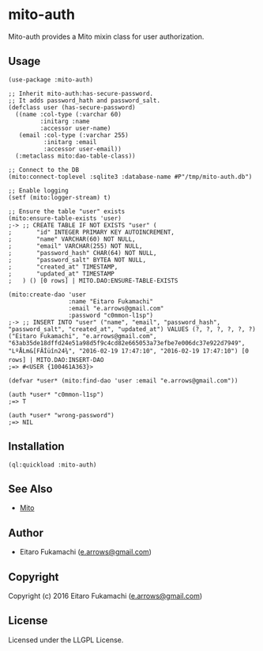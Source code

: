 # mito-auth

Mito-auth provides a Mito mixin class for user authorization.

## Usage

```common-lisp
(use-package :mito-auth)

;; Inherit mito-auth:has-secure-password.
;; It adds password_hath and password_salt.
(defclass user (has-secure-password)
  ((name :col-type (:varchar 60)
         :initarg :name
         :accessor user-name)
   (email :col-type (:varchar 255)
          :initarg :email
          :accessor user-email))
  (:metaclass mito:dao-table-class))

;; Connect to the DB
(mito:connect-toplevel :sqlite3 :database-name #P"/tmp/mito-auth.db")

;; Enable logging
(setf (mito:logger-stream) t)

;; Ensure the table "user" exists
(mito:ensure-table-exists 'user)
;-> ;; CREATE TABLE IF NOT EXISTS "user" (
;       "id" INTEGER PRIMARY KEY AUTOINCREMENT,
;       "name" VARCHAR(60) NOT NULL,
;       "email" VARCHAR(255) NOT NULL,
;       "password_hash" CHAR(64) NOT NULL,
;       "password_salt" BYTEA NOT NULL,
;       "created_at" TIMESTAMP,
;       "updated_at" TIMESTAMP
;   ) () [0 rows] | MITO.DAO:ENSURE-TABLE-EXISTS

(mito:create-dao 'user
                 :name "Eitaro Fukamachi"
                 :email "e.arrows@gmail.com"
                 :password "c0mmon-l1sp")
;-> ;; INSERT INTO "user" ("name", "email", "password_hash", "password_salt", "created_at", "updated_at") VALUES (?, ?, ?, ?, ?, ?) ("Eitaro Fukamachi", "e.arrows@gmail.com", "63ab35de18dffd24e51a98d5f9c4cd82e665053a73efbe7e006dc37e922d7949", "LºÅLm&[FÂÍüîn24¾", "2016-02-19 17:47:10", "2016-02-19 17:47:10") [0 rows] | MITO.DAO:INSERT-DAO
;=> #<USER {100461A363}>

(defvar *user* (mito:find-dao 'user :email "e.arrows@gmail.com"))

(auth *user* "c0mmon-l1sp")
;=> T

(auth *user* "wrong-password")
;=> NIL
```

## Installation

```common-lisp
(ql:quickload :mito-auth)
```

## See Also

* [Mito](https://github.com/fukamachi/mito)

## Author

* Eitaro Fukamachi (e.arrows@gmail.com)

## Copyright

Copyright (c) 2016 Eitaro Fukamachi (e.arrows@gmail.com)

## License

Licensed under the LLGPL License.
